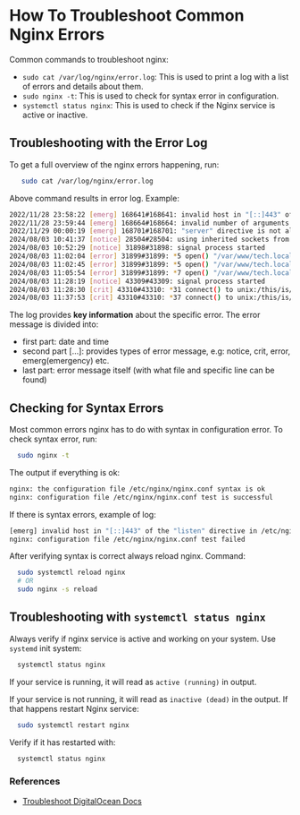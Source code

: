 # How To Troubleshoot Common Nginx Errors

Common commands to troubleshoot nginx:

- `sudo cat /var/log/nginx/error.log`: This is used to print a log with a list of errors and details about them.
- `sudo nginx -t`: This is used to check for syntax error in configuration.
- `systemctl status nginx`: This is used to check if the Nginx service is active or inactive.

## Troubleshooting with the Error Log

To get a full overview of the nginx errors happening, run:

```bash
   sudo cat /var/log/nginx/error.log
```

Above command results in error log. Example:

```bash
2022/11/28 23:58:22 [emerg] 168641#168641: invalid host in "[::]443" of the "listen" directive in /etc/nginx/sites-enabled/test.do-community.com:12
2022/11/28 23:59:44 [emerg] 168664#168664: invalid number of arguments in "root" directive in /etc/nginx/sites-enabled/test.do-community.com:4
2022/11/29 00:00:19 [emerg] 168701#168701: "server" directive is not allowed here in /etc/nginx/sites-enabled/test.do-community.com:6
2024/08/03 10:41:37 [notice] 28504#28504: using inherited sockets from "6;7;"
2024/08/03 10:52:29 [notice] 31898#31898: signal process started
2024/08/03 11:02:04 [error] 31899#31899: *5 open() "/var/www/tech.local/foss" failed (2: No such file or directory), client: 127.0.0.1, server: tech.local, request: "GET /foss HTTP/1.1", host: "localhost", referrer: "http://localhost/"
2024/08/03 11:02:45 [error] 31899#31899: *5 open() "/var/www/tech.local/foss" failed (2: No such file or directory), client: 127.0.0.1, server: tech.local, request: "GET /foss HTTP/1.1", host: "localhost", referrer: "http://localhost/"
2024/08/03 11:05:54 [error] 31899#31899: *7 open() "/var/www/tech.local/foss" failed (2: No such file or directory), client: 127.0.0.1, server: tech.local, request: "GET /foss HTTP/1.1", host: "localhost", referrer: "http://localhost/"
2024/08/03 11:28:19 [notice] 43309#43309: signal process started
2024/08/03 11:28:30 [crit] 43310#43310: *31 connect() to unix:/this/is/error failed (2: No such file or directory) while connecting to upstream, client: 127.0.0.1, server: tech.local, request: "GET /500error HTTP/1.1", upstream: "fastcgi://unix:/this/is/error:", host: "localhost"
2024/08/03 11:37:53 [crit] 43310#43310: *37 connect() to unix:/this/is/error failed (2: No such file or directory) while connecting to upstream, client: 127.0.0.1, server: tech.local, request: "GET /500error HTTP/1.1", upstream: "fastcgi://unix:/this/is/error:", host: "localhost"
```

The log provides **key information** about the specific error.
The error message is divided into:

- first part: date and time
- second part [...]: provides types of error message, e.g: notice, crit, error, emerg(emergency) etc.
- last part: error message itself (with what file and specific line can be found)

## Checking for Syntax Errors

Most common errors nginx has to do with syntax in configuration error. To check syntax error, run:

```bash
  sudo nginx -t
```

The output if everything is ok:

```bash
nginx: the configuration file /etc/nginx/nginx.conf syntax is ok
nginx: configuration file /etc/nginx/nginx.conf test is successful
```

If there is syntax errors, example of log:

```bash
[emerg] invalid host in "[::]443" of the "listen" directive in /etc/nginx/sites-enabled/test.do-community.com:12
nginx: configuration file /etc/nginx/nginx.conf test failed
```

After verifying syntax is correct always reload nginx. Command:

```bash
  sudo systemctl reload nginx
  # OR
  sudo nginx -s reload
```

## Troubleshooting with `systemctl status nginx`

Always verify if nginx service is active and working on your system. Use `systemd` init system:

```bash
  systemctl status nginx
```

If your service is running, it will read as `active (running)` in output.

If your service is not running, it will read as `inactive (dead)` in the output. If that happens restart Nginx service:

```bash
  sudo systemctl restart nginx
```

Verify if it has restarted with:

```bash
  systemctl status nginx
```

### References

- [Troubleshoot DigitalOcean Docs](https://www.digitalocean.com/community/tutorials/how-to-troubleshoot-common-nginx-errors)
